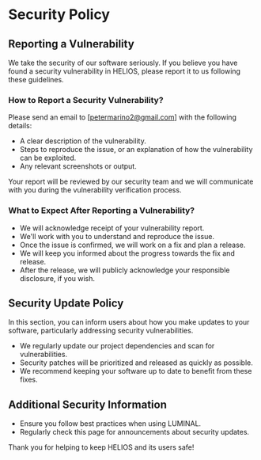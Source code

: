 # Security Policy

## Reporting a Vulnerability

We take the security of our software seriously. If you believe you have found a security vulnerability in HELIOS, please report it to us following these guidelines.

### How to Report a Security Vulnerability?

Please send an email to [petermarino2@gmail.com] with the following details:

- A clear description of the vulnerability.
- Steps to reproduce the issue, or an explanation of how the vulnerability can be exploited.
- Any relevant screenshots or output.

Your report will be reviewed by our security team and we will communicate with you during the vulnerability verification process.

### What to Expect After Reporting a Vulnerability?

- We will acknowledge receipt of your vulnerability report.
- We'll work with you to understand and reproduce the issue.
- Once the issue is confirmed, we will work on a fix and plan a release.
- We will keep you informed about the progress towards the fix and release.
- After the release, we will publicly acknowledge your responsible disclosure, if you wish.

## Security Update Policy

In this section, you can inform users about how you make updates to your software, particularly addressing security vulnerabilities.

- We regularly update our project dependencies and scan for vulnerabilities.
- Security patches will be prioritized and released as quickly as possible.
- We recommend keeping your software up to date to benefit from these fixes.

## Additional Security Information

- Ensure you follow best practices when using LUMINAL.
- Regularly check this page for announcements about security updates.

Thank you for helping to keep HELIOS and its users safe!
